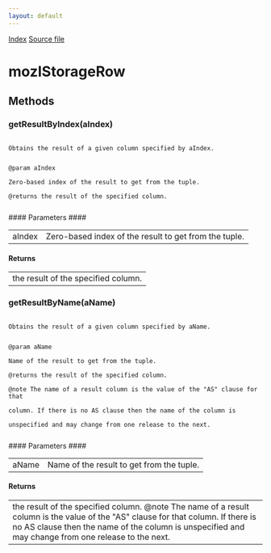 ```yaml
---
layout: default
---
```

<div id='links'><a href="../index.html">Index</a>
<a href="http://dxr.mozilla.org/mozilla-central/source/storage/public/mozIStorageRow.idl">Source file</a>
</div>

# mozIStorageRow #

## Methods ##

### getResultByIndex(aIndex) ###
<code>  
Obtains the result of a given column specified by aIndex.  
  
@param aIndex  
       Zero-based index of the result to get from the tuple.  
@returns the result of the specified column.  
  
</code>
#### Parameters ####

<table>

<tr>
<td>aIndex</td>
<td>       Zero-based index of the result to get from the tuple.  
</td>
</tr>

</table>

#### Returns ####

<table>

<tr>
<td>the result of the specified column.  
</td>
</tr>

</table>

### getResultByName(aName) ###
<code>  
Obtains the result of a given column specified by aName.  
  
@param aName  
       Name of the result to get from the tuple.  
@returns the result of the specified column.  
@note The name of a result column is the value of the "AS" clause for that  
      column.  If there is no AS clause then the name of the column is  
      unspecified and may change from one release to the next.  
  
</code>
#### Parameters ####

<table>

<tr>
<td>aName</td>
<td>       Name of the result to get from the tuple.  
</td>
</tr>

</table>

#### Returns ####

<table>

<tr>
<td>the result of the specified column.  
@note The name of a result column is the value of the "AS" clause for that  
      column.  If there is no AS clause then the name of the column is  
      unspecified and may change from one release to the next.  
</td>
</tr>

</table>

